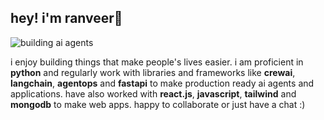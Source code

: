 ## hey! i'm ranveer👋
![building ai agents](https://github.com/user-attachments/assets/89d6c22d-6fec-42f0-8053-6c66df8674e8)

i enjoy building things that make people's lives easier. i am proficient in **python** and regularly work with libraries and frameworks like **crewai**, **langchain**, **agentops** and **fastapi** to make production ready ai agents and applications. have also worked with **react.js**, **javascript**, **tailwind** and **mongodb** to make web apps. happy to collaborate or just have a chat :)

